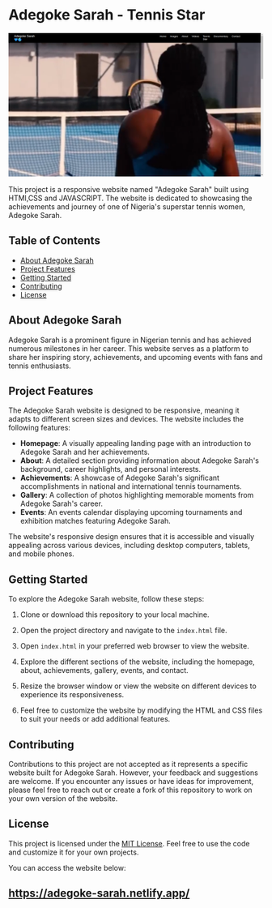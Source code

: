 # Adegoke Sarah -  Tennis Star 

![Adegoke Sarah Website](image.png)

This project is a responsive website named "Adegoke Sarah" built using HTMl,CSS and JAVASCRIPT. The website is dedicated to showcasing the achievements and journey of one of Nigeria's superstar tennis women, Adegoke Sarah.

## Table of Contents

- [About Adegoke Sarah](#about-adegoke-sarah)
- [Project Features](#project-features)
- [Getting Started](#getting-started)
- [Contributing](#contributing)
- [License](#license)

## About Adegoke Sarah

Adegoke Sarah is a prominent figure in Nigerian tennis and has achieved numerous milestones in her career. This website serves as a platform to share her inspiring story, achievements, and upcoming events with fans and tennis enthusiasts.

## Project Features

The Adegoke Sarah website is designed to be responsive, meaning it adapts to different screen sizes and devices. The website includes the following features:

- **Homepage**: A visually appealing landing page with an introduction to Adegoke Sarah and her achievements.
- **About**: A detailed section providing information about Adegoke Sarah's background, career highlights, and personal interests.
- **Achievements**: A showcase of Adegoke Sarah's significant accomplishments in national and international tennis tournaments.
- **Gallery**: A collection of photos highlighting memorable moments from Adegoke Sarah's career.
- **Events**: An events calendar displaying upcoming tournaments and exhibition matches featuring Adegoke Sarah.

The website's responsive design ensures that it is accessible and visually appealing across various devices, including desktop computers, tablets, and mobile phones.

## Getting Started

To explore the Adegoke Sarah website, follow these steps:

1. Clone or download this repository to your local machine.

2. Open the project directory and navigate to the `index.html` file.

3. Open `index.html` in your preferred web browser to view the website.

4. Explore the different sections of the website, including the homepage, about, achievements, gallery, events, and contact.

5. Resize the browser window or view the website on different devices to experience its responsiveness.

6. Feel free to customize the website by modifying the HTML and CSS files to suit your needs or add additional features.

## Contributing

Contributions to this project are not accepted as it represents a specific website built for Adegoke Sarah. However, your feedback and suggestions are welcome. If you encounter any issues or have ideas for improvement, please feel free to reach out or create a fork of this repository to work on your own version of the website.

## License

This project is licensed under the [MIT License](LICENSE). Feel free to use the code and customize it for your own projects.

You can access the website below:

##  https://adegoke-sarah.netlify.app/
